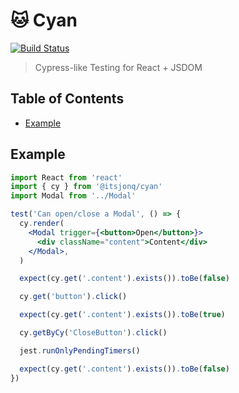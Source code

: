 # 🐱 Cyan

[![Build Status](https://travis-ci.org/ItsJonQ/cyan.svg?branch=master)](https://travis-ci.org/ItsJonQ/cyan)

> Cypress-like Testing for React + JSDOM

## Table of Contents

<!-- START doctoc generated TOC please keep comment here to allow auto update -->
<!-- DON'T EDIT THIS SECTION, INSTEAD RE-RUN doctoc TO UPDATE -->

- [Example](#example)

<!-- END doctoc generated TOC please keep comment here to allow auto update -->

## Example

```jsx
import React from 'react'
import { cy } from '@itsjonq/cyan'
import Modal from '../Modal'

test('Can open/close a Modal', () => {
  cy.render(
    <Modal trigger={<button>Open</button>}>
      <div className="content">Content</div>
    </Modal>,
  )

  expect(cy.get('.content').exists()).toBe(false)

  cy.get('button').click()

  expect(cy.get('.content').exists()).toBe(true)

  cy.getByCy('CloseButton').click()

  jest.runOnlyPendingTimers()

  expect(cy.get('.content').exists()).toBe(false)
})
```
